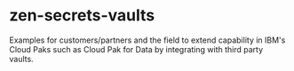 # zen-secrets-vaults
Examples for customers/partners and the field to extend capability in IBM's Cloud Paks such as Cloud Pak for Data by integrating with third party vaults.
